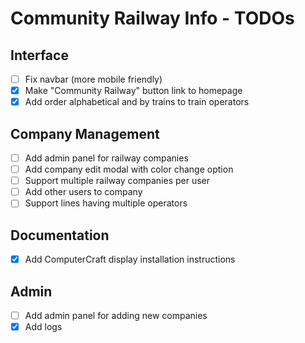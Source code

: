 # Community Railway Info - TODOs

## Interface
- [ ] Fix navbar (more mobile friendly)
- [x] Make "Community Railway" button link to homepage
- [x] Add order alphabetical and by trains to train operators

## Company Management
- [ ] Add admin panel for railway companies
- [ ] Add company edit modal with color change option
- [ ] Support multiple railway companies per user
- [ ] Add other users to company
- [ ] Support lines having multiple operators

## Documentation
- [x] Add ComputerCraft display installation instructions
  
## Admin
- [ ] Add admin panel for adding new companies
- [x] Add logs
